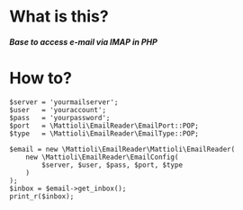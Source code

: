 # What is this?
##### Base to access e-mail via IMAP in PHP

# How to?
	$server = 'yourmailserver';
	$user   = 'youraccount';
	$pass   = 'yourpassword';
	$port   = \Mattioli\EmailReader\EmailPort::POP;
	$type   = \Mattioli\EmailReader\EmailType::POP;

	$email = new \Mattioli\EmailReader\Mattioli\EmailReader(
		new \Mattioli\EmailReader\EmailConfig(
			$server, $user, $pass, $port, $type
		)
	);
	$inbox = $email->get_inbox();
	print_r($inbox);